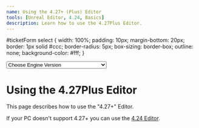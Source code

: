 ```yaml
---
name: Using the 4.27+ (Plus) Editor
tools: [Unreal Editor, 4.24, Basics]
description: Learn how to use the 4.27Plus Editor.
---
```

#ticketForm select {
  width: 100%;
  padding: 10px;
  margin-bottom: 20px;
  border: 1px solid #ccc;
  border-radius: 5px;
  box-sizing: border-box;
  outline: none;
  background-color: #fff;
}
<form id="ticketForm">
  <select id="engineversion" name="engineversion">
    <option value="select">Choose Engine Version</option>
    <optgroup label="Unreal Editor for DevNite">
    <option value="423">Unreal Editor 4.23 Documentation</option>
    <option value="424">Unreal Editor 4.24 Documentation</option>
    <option value="427">Unreal Editor 4.27Plus Documentation</option>
    </optgroup>
    <optgroup label="Unreal Editor for Rhinestone">
    <option value="514">Unreal Editor 5.14 Documentation</option>
    <option value="8432">Unreal Editor 84.32 Documentation</option>
    </optgroup>
    <optgroup label="Unreal Editor for Scoring BR/FB">
    <option value="135">Unreal Editor 1.35 Documentation</option>
    <option value="287">Unreal Editor 2.87 Documentation</option>
    <option value="1367">Unreal Editor 13.67 Documentation</option>
    <option value="9248">Unreal Editor 92.48 Documentation</option>
    </optgroup>
  </select>
</form>
  
# Using the 4.27Plus Editor
This page describes how to use the "4.27+" Editor.
<div class="alert alert-danger" role="alert">
  If your PC doesn't support 4.27+ you can use the <a href="https://tfngamesofficial.github.io/devcreate/docs/unreal-editor/using-the-old-editor" class="alert-link">4.24 Editor</a>.
</div>

